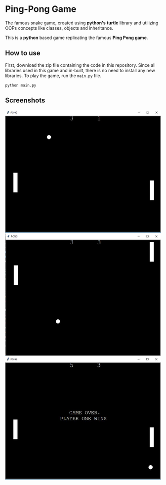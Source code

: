 
# Ping-Pong Game
The famous snake game, created using **python's** **turtle** library and utilizing OOPs concepts like classes, objects  and inheritance.

This is a  **python** based game replicating the famous **Ping Pong game**. 


## How to use

First, download the zip file containing the code in this repository. 
Since all libraries used in this game and in-built, there is no need to install any new libraries.
To play the game, run the `main.py` file.

    python main.py

## Screenshots
![](https://github.com/gruxic/Ping-Pong/blob/main/images/pong2.JPG)
![](https://github.com/gruxic/Ping-Pong/blob/main/images/pong1.JPG)
![](https://github.com/gruxic/Ping-Pong/blob/main/images/pong3.JPG)
